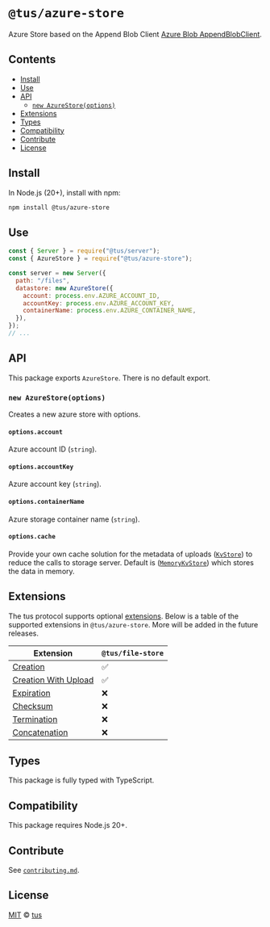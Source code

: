# `@tus/azure-store`

Azure Store based on the Append Blob Client [Azure Blob AppendBlobClient](https://learn.microsoft.com/en-us/rest/api/storageservices/append-block).

## Contents

- [Install](#install)
- [Use](#use)
- [API](#api)
  - [`new AzureStore(options)`](#new-azurestoreoptions)
- [Extensions](#extensions)
- [Types](#types)
- [Compatibility](#compatibility)
- [Contribute](#contribute)
- [License](#license)

## Install

In Node.js (20+), install with npm:

```bash
npm install @tus/azure-store
```

## Use

```js
const { Server } = require("@tus/server");
const { AzureStore } = require("@tus/azure-store");

const server = new Server({
  path: "/files",
  datastore: new AzureStore({
    account: process.env.AZURE_ACCOUNT_ID,
    accountKey: process.env.AZURE_ACCOUNT_KEY,
    containerName: process.env.AZURE_CONTAINER_NAME,
  }),
});
// ...
```

## API

This package exports `AzureStore`. There is no default export.

### `new AzureStore(options)`

Creates a new azure store with options.

#### `options.account`

Azure account ID (`string`).

#### `options.accountKey`

Azure account key (`string`).

#### `options.containerName`

Azure storage container name (`string`).

#### `options.cache`

Provide your own cache solution for the metadata of uploads ([`KvStore`][]) to reduce the calls to storage server.
Default is ([`MemoryKvStore`][]) which stores the data in memory.

## Extensions

The tus protocol supports optional [extensions][]. Below is a table of the supported
extensions in `@tus/azure-store`. More will be added in the future releases.

| Extension                | `@tus/file-store` |
| ------------------------ | ----------------- |
| [Creation][]             | ✅                |
| [Creation With Upload][] | ✅                |
| [Expiration][]           | ❌                |
| [Checksum][]             | ❌                |
| [Termination][]          | ❌                |
| [Concatenation][]        | ❌                |

## Types

This package is fully typed with TypeScript.

## Compatibility

This package requires Node.js 20+.

## Contribute

See
[`contributing.md`](https://github.com/tus/tus-node-server/blob/main/.github/contributing.md).

## License

[MIT](https://github.com/tus/tus-node-server/blob/master/license) ©
[tus](https://github.com/tus)

[extensions]: https://tus.io/protocols/resumable-upload.html#protocol-extensions
[creation]: https://tus.io/protocols/resumable-upload.html#creation
[creation with upload]: https://tus.io/protocols/resumable-upload.html#creation-with-upload
[expiration]: https://tus.io/protocols/resumable-upload.html#expiration
[checksum]: https://tus.io/protocols/resumable-upload.html#checksum
[termination]: https://tus.io/protocols/resumable-upload.html#termination
[concatenation]: https://tus.io/protocols/resumable-upload.html#concatenation
[`cleanUpExpiredUploads`]: https://github.com/tus/tus-node-server/tree/main/packages/server#cleanupexpireduploads
[kvstores]: https://github.com/tus/tus-node-server/tree/main/packages/server#kvstores
[`KvStore`]: https://github.com/tus/tus-node-server/blob/main/packages/utils/src/kvstores/Types.ts
[`MemoryKvStore`]: https://github.com/tus/tus-node-server/blob/main/packages/utils/src/kvstores/MemoryKvStore.ts
